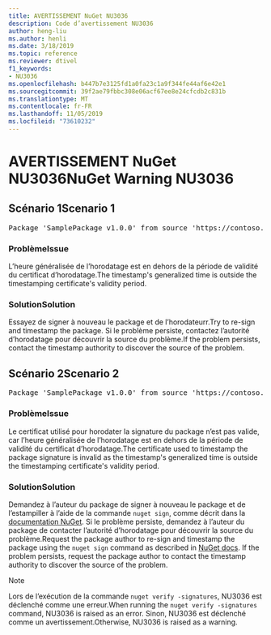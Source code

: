 ```yaml
---
title: AVERTISSEMENT NuGet NU3036
description: Code d’avertissement NU3036
author: heng-liu
ms.author: henli
ms.date: 3/18/2019
ms.topic: reference
ms.reviewer: dtivel
f1_keywords:
- NU3036
ms.openlocfilehash: b447b7e3125fd1a0fa23c1a9f344fe44af6e42e1
ms.sourcegitcommit: 39f2ae79fbbc308e06acf67ee8e24cfcdb2c831b
ms.translationtype: MT
ms.contentlocale: fr-FR
ms.lasthandoff: 11/05/2019
ms.locfileid: "73610232"
---
```

# <a name="nuget-warning-nu3036"></a><span data-ttu-id="c891b-103">AVERTISSEMENT NuGet NU3036</span><span class="sxs-lookup"><span data-stu-id="c891b-103">NuGet Warning NU3036</span></span>

## <a name="scenario-1"></a><span data-ttu-id="c891b-104">Scénario 1</span><span class="sxs-lookup"><span data-stu-id="c891b-104">Scenario 1</span></span>

<pre>Package 'SamplePackage v1.0.0' from source 'https://contoso.com/index.json': The timestamp's generalized time is outside the timestamping certificate's validity period.</pre>

### <a name="issue"></a><span data-ttu-id="c891b-105">Problème</span><span class="sxs-lookup"><span data-stu-id="c891b-105">Issue</span></span>

<span data-ttu-id="c891b-106">L’heure généralisée de l’horodatage est en dehors de la période de validité du certificat d’horodatage.</span><span class="sxs-lookup"><span data-stu-id="c891b-106">The timestamp's generalized time is outside the timestamping certificate's validity period.</span></span>


### <a name="solution"></a><span data-ttu-id="c891b-107">Solution</span><span class="sxs-lookup"><span data-stu-id="c891b-107">Solution</span></span>

<span data-ttu-id="c891b-108">Essayez de signer à nouveau le package et de l’horodateurr.</span><span class="sxs-lookup"><span data-stu-id="c891b-108">Try to re-sign and timestamp the package.</span></span> <span data-ttu-id="c891b-109">Si le problème persiste, contactez l’autorité d’horodatage pour découvrir la source du problème.</span><span class="sxs-lookup"><span data-stu-id="c891b-109">If the problem persists, contact the timestamp authority to discover the source of the problem.</span></span>



## <a name="scenario-2"></a><span data-ttu-id="c891b-110">Scénario 2</span><span class="sxs-lookup"><span data-stu-id="c891b-110">Scenario 2</span></span>

<pre>Package 'SamplePackage v1.0.0' from source 'https://contoso.com/index.json': The primary signature's timestamp's generalized time is outside the timestamping certificate's validity period.</pre>

### <a name="issue"></a><span data-ttu-id="c891b-111">Problème</span><span class="sxs-lookup"><span data-stu-id="c891b-111">Issue</span></span>

<span data-ttu-id="c891b-112">Le certificat utilisé pour horodater la signature du package n’est pas valide, car l’heure généralisée de l’horodatage est en dehors de la période de validité du certificat d’horodatage.</span><span class="sxs-lookup"><span data-stu-id="c891b-112">The certificate used to timestamp the package signature is invalid as the timestamp's generalized time is outside the timestamping certificate's validity period.</span></span>


### <a name="solution"></a><span data-ttu-id="c891b-113">Solution</span><span class="sxs-lookup"><span data-stu-id="c891b-113">Solution</span></span>

<span data-ttu-id="c891b-114">Demandez à l’auteur du package de signer à nouveau le package et de l’estampiller à l’aide de la commande `nuget sign`, comme décrit dans la [documentation NuGet](https://docs.microsoft.com/nuget/create-packages/sign-a-package). Si le problème persiste, demandez à l’auteur du package de contacter l’autorité d’horodatage pour découvrir la source du problème.</span><span class="sxs-lookup"><span data-stu-id="c891b-114">Request the package author to re-sign and timestamp the package using the `nuget sign` command as described in [NuGet docs](https://docs.microsoft.com/nuget/create-packages/sign-a-package). If the problem persists, request the package author to contact the timestamp authority to discover the source of the problem.</span></span>


> [!Note]
> <span data-ttu-id="c891b-115">Lors de l’exécution de la commande `nuget verify -signatures`, NU3036 est déclenché comme une erreur.</span><span class="sxs-lookup"><span data-stu-id="c891b-115">When running the `nuget verify -signatures` command, NU3036 is raised as an error.</span></span> <span data-ttu-id="c891b-116">Sinon, NU3036 est déclenché comme un avertissement.</span><span class="sxs-lookup"><span data-stu-id="c891b-116">Otherwise, NU3036 is raised as a warning.</span></span>